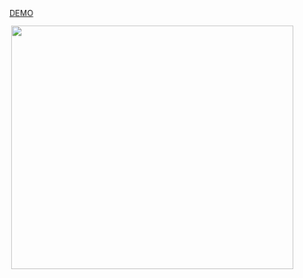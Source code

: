[DEMO](https://daxxteam.github.io/CCGEN/)


<p align="center">
  <img width="499"  height="430.45" src="https://telegra.ph/file/07f821317ad4f6dca2169.jpg">
</p>
